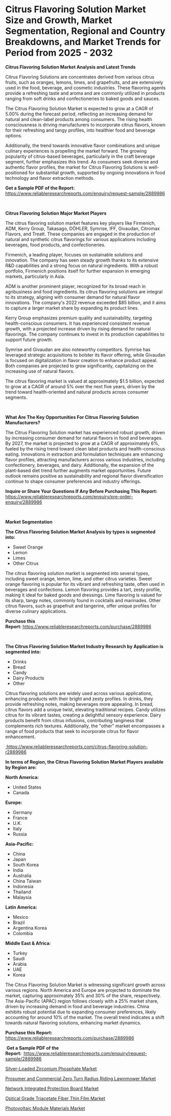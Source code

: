 <p><h1>Citrus Flavoring Solution Market Size and Growth, Market Segmentation, Regional and Country Breakdowns, and Market Trends for Period from 2025 -  2032</h1></p><p><strong>Citrus Flavoring Solution Market Analysis and Latest Trends</strong></p>
<p><p>Citrus Flavoring Solutions are concentrates derived from various citrus fruits, such as oranges, lemons, limes, and grapefruits, and are extensively used in the food, beverage, and cosmetic industries. These flavoring agents provide a refreshing taste and aroma and are commonly utilized in products ranging from soft drinks and confectioneries to baked goods and sauces.</p><p>The Citrus Flavoring Solution Market is expected to grow at a CAGR of 5.00% during the forecast period, reflecting an increasing demand for natural and clean-label products among consumers. The rising health consciousness is driving manufacturers to incorporate citrus flavors, known for their refreshing and tangy profiles, into healthier food and beverage options. </p><p>Additionally, the trend towards innovative flavor combinations and unique culinary experiences is propelling the market forward. The growing popularity of citrus-based beverages, particularly in the craft beverage segment, further emphasizes this trend. As consumers seek diverse and authentic flavor profiles, the market for Citrus Flavoring Solutions is well-positioned for substantial growth, supported by ongoing innovations in food technology and flavor extraction methods.</p></p>
<p><strong>Get a Sample PDF of the Report:&nbsp;</strong> <a href="https://www.reliableresearchreports.com/enquiry/request-sample/2889986?utm_campaign=28&utm_medium=2&utm_source=Github&utm_content=ia&utm_term=14032025&utm_id=citrus-flavoring-solution">https://www.reliableresearchreports.com/enquiry/request-sample/2889986</a></p>
<p>&nbsp;</p>
<p><strong>Citrus Flavoring Solution Major Market Players</strong></p>
<p><p>The citrus flavoring solution market features key players like Firmenich, ADM, Kerry Group, Takasago, DÖHLER, Symrise, IFF, Givaudan, Citromax Flavors, and Treatt. These companies are engaged in the production of natural and synthetic citrus flavorings for various applications including beverages, food products, and confectioneries.</p><p>Firmenich, a leading player, focuses on sustainable solutions and innovation. The company has seen steady growth thanks to its extensive R&D capabilities and a strong focus on natural ingredients. With a robust portfolio, Firmenich positions itself for further expansion in emerging markets, particularly in Asia.</p><p>ADM is another prominent player, recognized for its broad reach in agribusiness and food ingredients. Its citrus flavoring solutions are integral to its strategy, aligning with consumer demand for natural flavor innovations. The company's 2022 revenue exceeded $85 billion, and it aims to capture a larger market share by expanding its product lines.</p><p>Kerry Group emphasizes premium quality and sustainability, targeting health-conscious consumers. It has experienced consistent revenue growth, with a projected increase driven by rising demand for natural flavorings. The company continues to invest in its production capabilities to support future growth.</p><p>Symrise and Givaudan are also noteworthy competitors. Symrise has leveraged strategic acquisitions to bolster its flavor offering, while Givaudan is focused on digitalization in flavor creation to enhance product appeal. Both companies are projected to grow significantly, capitalizing on the increasing use of natural flavors.</p><p>The citrus flavoring market is valued at approximately $1.5 billion, expected to grow at a CAGR of around 5% over the next five years, driven by the trend toward health-oriented and natural products across consumer segments.</p></p>
<p>&nbsp;</p>
<p><strong>What Are The Key Opportunities For Citrus Flavoring Solution Manufacturers?</strong></p>
<p><p>The Citrus Flavoring Solution market has experienced robust growth, driven by increasing consumer demand for natural flavors in food and beverages. By 2027, the market is projected to grow at a CAGR of approximately 6%, fueled by the rising trend toward clean label products and health-conscious eating. Innovations in extraction and formulation techniques are enhancing flavor profiles, attracting manufacturers across various industries, including confectionery, beverages, and dairy. Additionally, the expansion of the plant-based diet trend further augments market opportunities. Future outlook remains positive as sustainability and regional flavor diversification continue to shape consumer preferences and industry offerings.</p></p>
<p><strong>Inquire or Share Your Questions If Any Before Purchasing This Report:</strong> <a href="https://www.reliableresearchreports.com/enquiry/pre-order-enquiry/2889986?utm_campaign=28&utm_medium=2&utm_source=Github&utm_content=ia&utm_term=14032025&utm_id=citrus-flavoring-solution">https://www.reliableresearchreports.com/enquiry/pre-order-enquiry/2889986</a></p>
<p>&nbsp;</p>
<p><strong>Market Segmentation</strong></p>
<p><strong>The Citrus Flavoring Solution Market Analysis by types is segmented into:</strong></p>
<p><ul><li>Sweet Orange</li><li>Lemon</li><li>Limes</li><li>Other Citrus</li></ul></p>
<p><p>The citrus flavoring solution market is segmented into several types, including sweet orange, lemon, lime, and other citrus varieties. Sweet orange flavoring is popular for its vibrant and refreshing taste, often used in beverages and confections. Lemon flavoring provides a tart, zesty profile, making it ideal for baked goods and dressings. Lime flavoring is valued for its sharp, tangy notes, commonly found in cocktails and marinades. Other citrus flavors, such as grapefruit and tangerine, offer unique profiles for diverse culinary applications.</p></p>
<p><strong>Purchase this Report:&nbsp;</strong><a href="https://www.reliableresearchreports.com/purchase/2889986?utm_campaign=28&utm_medium=2&utm_source=Github&utm_content=ia&utm_term=14032025&utm_id=citrus-flavoring-solution">https://www.reliableresearchreports.com/purchase/2889986</a></p>
<p>&nbsp;</p>
<p><strong>The Citrus Flavoring Solution Market Industry Research by Application is segmented into:</strong></p>
<p><ul><li>Drinks</li><li>Bread</li><li>Candy</li><li>Dairy Products</li><li>Other</li></ul></p>
<p><p>Citrus flavoring solutions are widely used across various applications, enhancing products with their bright and zesty profiles. In drinks, they provide refreshing notes, making beverages more appealing. In bread, citrus flavors add a unique twist, elevating traditional recipes. Candy utilizes citrus for its vibrant tastes, creating a delightful sensory experience. Dairy products benefit from citrus infusions, contributing tanginess that complements rich textures. Additionally, the "other" market encompasses a range of food products that seek to incorporate citrus for flavor enhancement.</p></p>
<p><a href="https://www.reliableresearchreports.com/citrus-flavoring-solution-r2889986?utm_campaign=28&utm_medium=2&utm_source=Github&utm_content=ia&utm_term=14032025&utm_id=citrus-flavoring-solution">&nbsp;https://www.reliableresearchreports.com/citrus-flavoring-solution-r2889986</a></p>
<p><strong>In terms of Region, the Citrus Flavoring Solution Market Players available by Region are:</strong></p>
<p>
    <p> <strong> North America: </strong>
        <ul>
            <li>United States</li>
            <li>Canada</li>
        </ul>
        </p> 
    <p> <strong> Europe: </strong>
        <ul>
            <li>Germany</li>
            <li>France</li>
            <li>U.K.</li>
            <li>Italy</li>
            <li>Russia</li>
        </ul>
        </p> 
    <p> <strong> Asia-Pacific: </strong>
        <ul>
            <li>China</li>
            <li>Japan</li>
            <li>South Korea</li>
            <li>India</li>
            <li>Australia</li>
            <li>China Taiwan</li>
            <li>Indonesia</li>
            <li>Thailand</li>
            <li>Malaysia</li>
        </ul>
        </p> 
    <p> <strong> Latin America: </strong>
        <ul>
            <li>Mexico</li>
            <li>Brazil</li>
            <li>Argentina Korea</li>
            <li>Colombia</li>
        </ul>
        </p> 
    <p> <strong> Middle East & Africa: </strong>
        <ul>
            <li>Turkey</li>
            <li>Saudi</li>
            <li>Arabia</li>
            <li>UAE</li>
            <li>Korea</li>
        </ul>
    </p>
    </p>
<p><p>The Citrus Flavoring Solution Market is witnessing significant growth across various regions. North America and Europe are projected to dominate the market, capturing approximately 35% and 30% of the share, respectively. The Asia-Pacific (APAC) region follows closely with a 25% market share, driven by increasing demand in food and beverage industries. China exhibits robust potential due to expanding consumer preferences, likely accounting for around 10% of the market. The overall trend indicates a shift towards natural flavoring solutions, enhancing market dynamics.</p></p>
<p><strong>Purchase this Report: </strong><a href="https://www.reliableresearchreports.com/purchase/2889986?utm_campaign=28&utm_medium=2&utm_source=Github&utm_content=ia&utm_term=14032025&utm_id=citrus-flavoring-solution">https://www.reliableresearchreports.com/purchase/2889986</a></p>
<p>&nbsp;<strong>Get a Sample PDF of the Report:&nbsp;&nbsp;</strong><a href="https://www.reliableresearchreports.com/enquiry/request-sample/2889986?utm_campaign=28&utm_medium=2&utm_source=Github&utm_content=ia&utm_term=14032025&utm_id=citrus-flavoring-solution">https://www.reliableresearchreports.com/enquiry/request-sample/2889986</a></p>
<p><strong></strong></p>
<p><p><a href="https://github.com/chaiszepkadk/Market-Research-Report-List-1/blob/main/silver-loaded-zirconium-phosphate-market.md?utm_campaign=28&utm_medium=2&utm_source=Github&utm_content=ia&utm_term=14032025&utm_id=citrus-flavoring-solution">Silver-Loaded Zirconium Phosphate Market</a></p><p><a href="https://github.com/oeungcolesh0/Market-Research-Report-List-1/blob/main/prosumer-and-commercial-zero-turn-radius-riding-lawnmower-market.md?utm_campaign=28&utm_medium=2&utm_source=Github&utm_content=ia&utm_term=14032025&utm_id=citrus-flavoring-solution">Prosumer and Commercial Zero Turn Radius Riding Lawnmower Market</a></p><p><a href="https://github.com/ximensbisade/Market-Research-Report-List-1/blob/main/network-integrated-protection-board-market.md?utm_campaign=28&utm_medium=2&utm_source=Github&utm_content=ia&utm_term=14032025&utm_id=citrus-flavoring-solution">Network Integrated Protection Board Market</a></p><p><a href="https://github.com/neiridionna/Market-Research-Report-List-1/blob/main/optical-grade-triacetate-fiber-thin-film-market.md?utm_campaign=28&utm_medium=2&utm_source=Github&utm_content=ia&utm_term=14032025&utm_id=citrus-flavoring-solution">Optical Grade Triacetate Fiber Thin Film Market</a></p><p><a href="https://github.com/sharphadan/Market-Research-Report-List-1/blob/main/photovoltaic-module-materials-market.md?utm_campaign=28&utm_medium=2&utm_source=Github&utm_content=ia&utm_term=14032025&utm_id=citrus-flavoring-solution">Photovoltaic Module Materials Market</a></p></p>